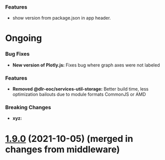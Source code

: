 ### Features
* show version from package.json in app header.

# Ongoing


### Bug Fixes
* **New version of Plotly.js:** Fixes bug where graph axes were not labeled

### Features
* **Removed @dlr-eoc/services-util-storage:** Better build time, less optimization bailouts due to module formats CommonJS or AMD

### Breaking Changes
* **xyz:**

# [1.9.0](https://github.com/riesgos/dlr-riesgos-frontend/tree/v1.9) (2021-10-05) (merged in changes from middleware)
